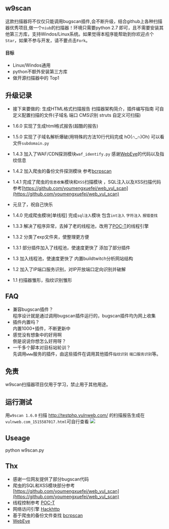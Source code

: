 ## w9scan
这款扫描器将不仅仅只能调用bugscan插件,会不断升级，结合github上各种扫描器优秀项目,做一个`niub`的扫描器！环境只需要python 2.7 即可，且不需要安装其他第三方库，支持Windos/Linux系统。如果觉得本程序能帮助到你欢迎点个`Star`，如果不参与开发，请不要点击`Fork`。

#### 目标
- Linux/Windos通用
- python不额外安装第三方库
- 做开源扫描器中的 Top1

## 升级记录
- 接下来要做的: 生成HTML格式扫描报告 扫描器架构简介，插件编写指南 可自定义配置扫描的文件(子域名 端口 CMS识别 struts 自定义可扫描)

- 1.6.0 实现了生成html格式报告(超酷的报告)
- 1.5.0 实现了子域名解析爆破(用特殊的方法10行代码完成 hO(∩_∩)Oh) 可以看文件`subdomain.py`
- 1.4.3 加入了WAF/CDN探测模块`waf_identify.py` 感谢[WebEye](https://github.com/zerokeeper/WebEye/)的代码以及指纹信息
- 1.4.2 加入爬虫的备份文件探测模块 参考[bcrpscan](https://github.com/secfree/bcrpscan)
- 1.4.1 完成了爬虫的`信息收集`模块和`XSS`扫描模块 ，SQL注入以及XSS扫描代码参考[https://github.com/youmengxuefei/web_vul_scan](https://github.com/youmengxuefei/web_vul_scan)
- 元旦了，祝自己快乐
- 1.4.0 完成爬虫模块[单线程] 完成`sql注入`模块 包含`int注入` `字符注入` `报错查找`
- 1.3.3 解决了程序异常，去掉了老的线程池，改用了[POC-T](https://github.com/Xyntax/POC-T/blob/2.0/lib/controller/engine.py)的线程引擎
- 1.3.2 分类了exp文件夹，使整理更方便
- 1.3.1 部分插件加入了线程池，使速度更快了 添加了部分插件
- 1.3 加入线程池，使速度更快了  内置buildtwitch分析网站结构
- 1.2 加入了IP端口服务识别，对IP开放端口定向识别并破解
- 1.1 扫描器雏形，指纹识别雏形

## FAQ
- 兼容bugscan插件？  
    程序设计就是通过调用bugscan插件运行的，bugscan插件均为网上收集
- 插件内置吗？  
    内置1000+插件，不断更新中
- 感觉没有想象中的好用啊  
    倒是说说你想怎么好用呀？
- 一千多个脚本对目标站轮训？  
    先调用`www`服务的插件，由这些插件在调用其他插件`指纹识别` `端口服务识别`等。

## 免责
w9scan扫描器项目仅用于学习，禁止用于其他用途。

## 运行测试

用`w9scan 1.6.0` 扫描 http://testphp.vulnweb.com/ 的扫描报告生成在`vulnweb.com_1515587017.html`可自行查看
![](https://github.com/boy-hack/w9scan/blob/master/images/report.png)


## Useage
python w9scan.py

## Thx
- 感谢一位网友提供了部分bugscan代码
- 爬虫的SQL和XSS模块部分参考 [https://github.com/youmengxuefei/web_vul_scan](https://github.com/youmengxuefei/web_vul_scan)
- 线程控制参考 [POC-T](https://github.com/Xyntax/POC-T/blob/2.0/lib/controller/engine.py)
- 网络访问引擎 [Hackhttp](https://github.com/BugScanTeam/hackhttp/)
- 基于爬虫的备份文件查找 [bcrpscan](https://github.com/secfree/bcrpscan)
- [WebEye](https://github.com/zerokeeper/WebEye/)